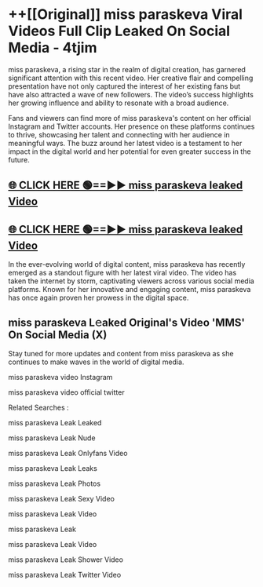 # ++[[Original]] miss paraskeva Viral Videos Full Clip Leaked On Social Media - 4tjim<br>

miss paraskeva, a rising star in the realm of digital creation, has garnered significant attention with this recent video. Her creative flair and compelling presentation have not only captured the interest of her existing fans but have also attracted a wave of new followers. The video’s success highlights her growing influence and ability to resonate with a broad audience.

Fans and viewers can find more of miss paraskeva's content on her official Instagram and Twitter accounts. Her presence on these platforms continues to thrive, showcasing her talent and connecting with her audience in meaningful ways. The buzz around her latest video is a testament to her impact in the digital world and her potential for even greater success in the future.


## [🌐 CLICK HERE 🟢==►► miss paraskeva leaked Video ](https://onlyclips.site?title=miss_paraskeva&ref=git)

## [🌐 CLICK HERE 🟢==►► miss paraskeva leaked Video ](https://onlyclips.site?title=miss_paraskeva&ref=git)


In the ever-evolving world of digital content, miss paraskeva has recently emerged as a standout figure with her latest viral video. The video has taken the internet by storm, captivating viewers across various social media platforms. Known for her innovative and engaging content, miss paraskeva has once again proven her prowess in the digital space.



## miss paraskeva L𝚎aked Original's Video 'MMS' On Social Media (X)


Stay tuned for more updates and content from miss paraskeva as she continues to make waves in the world of digital media.

miss paraskeva video Instagram

miss paraskeva video official twitter


Related Searches :

miss paraskeva Leak Leaked

miss paraskeva Leak Nude

miss paraskeva Leak Onlyfans Video

miss paraskeva Leak Leaks

miss paraskeva Leak Photos

miss paraskeva Leak Sexy Video

miss paraskeva Leak Video

miss paraskeva Leak

miss paraskeva Leak Video

miss paraskeva Leak Shower Video

miss paraskeva Leak Twitter Video

